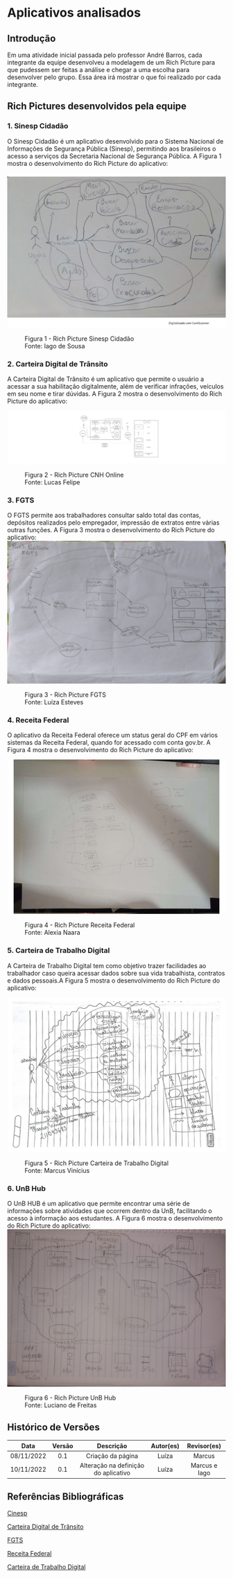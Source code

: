 # Aplicativos analisados

## Introdução

Em uma atividade inicial passada pelo professor André Barros, cada integrante da equipe desenvolveu a modelagem de um Rich Picture para que pudessem ser feitas a análise e chegar a uma escolha para desenvolver pelo grupo. Essa área irá mostrar o que foi realizado por cada integrante.

## Rich Pictures desenvolvidos pela equipe

### 1. Sinesp Cidadão
O Sinesp Cidadão é um aplicativo desenvolvido para o Sistema Nacional de Informações de Segurança Pública (Sinesp), permitindo aos brasileiros o acesso a serviços da Secretaria Nacional de Segurança Pública. A Figura 1 mostra o desenvolvimento do Rich Picture do aplicativo:

![Iago](../assets/richPictures/IagoRich.jpg)

<figure markdown >
  <figcaption>Figura 1 - Rich Picture Sinesp Cidadão</figcaption>
  <figcaption>Fonte: Iago de Sousa</figcaption>
</figure>

### 2. Carteira Digital de Trânsito
A Carteira Digital de Trânsito é um aplicativo que permite o usuário a acessar a sua habilitação digitalmente, além de verificar infrações, veículos em seu nome e tirar dúvidas. A Figura 2 mostra o desenvolvimento do Rich Picture do aplicativo:


![Lucas Felipe](../assets/richPictures/LucasRich.jpg)
<figure markdown>
  <figcaption>Figura 2 - Rich Picture CNH Online</figcaption>
  <figcaption>Fonte: Lucas Felipe</figcaption>
</figure>

### 3. FGTS

O FGTS permite aos trabalhadores consultar saldo total das contas, depósitos realizados pelo empregador, impressão de extratos entre várias outras funções. A Figura 3 mostra o desenvolvimento do Rich Picture do aplicativo:
![Luíza](../assets/richPictures/LuizaRich.jpg)

<figure markdown >
  <figcaption>Figura 3 - Rich Picture FGTS</figcaption>
  <figcaption>Fonte: Luíza Esteves</figcaption>
</figure>

### 4. Receita Federal
O aplicativo da Receita Federal oferece um status geral do CPF em vários sistemas da Receita Federal, quando for acessado com conta gov.br. A Figura 4 mostra o desenvolvimento do Rich Picture do aplicativo:

![Alexia](../assets/richPictures/AlexiaRich.jpg)

<figure markdown >
  <figcaption>Figura 4 - Rich Picture Receita Federal</figcaption>
  <figcaption>Fonte: Alexia Naara</figcaption>
</figure>

### 5. Carteira de Trabalho Digital
A Carteira de Trabalho Digital tem como objetivo trazer facilidades ao trabalhador caso queira acessar dados sobre sua vida trabalhista, contratos e dados pessoais.A Figura 5 mostra o desenvolvimento do Rich Picture do aplicativo:

![Marcus](../assets/richPictures/MarcusRich.jpg)

<figure markdown >
  <figcaption>Figura 5 - Rich Picture Carteira de Trabalho Digital</figcaption>
  <figcaption>Fonte: Marcus Vinícius</figcaption>
</figure>


### 6. UnB Hub
O UnB HUB é um aplicativo que permite encontrar uma série de informações sobre atividades que ocorrem dentro da UnB, facilitando o acesso à informação aos estudantes. A Figura 6 mostra o desenvolvimento do Rich Picture do aplicativo:
![Luciano](../assets/richPictures/LucianoRich.jpg)
<figure markdown >
  <figcaption>Figura 6 - Rich Picture UnB Hub</figcaption>
  <figcaption>Fonte: Luciano de Freitas</figcaption>
</figure>

## Histórico de Versões

| Data | Versão | Descrição | Autor(es) | Revisor(es) |
| :--: | :----: | :-------: | :---: | :---: |
| 08/11/2022 | 0.1 | Criação da página | Luíza | Marcus |
| 10/11/2022 | 0.1 | Alteração na definição do aplicativo | Luíza | Marcus e Iago |

## Referências Bibliográficas

[Cinesp](https://play.google.com/store/apps/details?id=br.gov.sinesp.cidadao.android&hl=pt_BR&gl=US&pli=1)

[Carteira Digital de Trânsito](https://play.google.com/store/apps/details?id=br.gov.serpro.cnhe&hl=pt)

[FGTS](https://play.google.com/store/apps/details?id=br.gov.caixa.fgts.trabalhador&hl=pt_BR&gl=US)

[Receita Federal](https://play.google.com/store/apps/details?id=br.gov.economia.receita.rfb&hl=pt_BR&gl=US)

[Carteira de Trabalho Digital](https://play.google.com/store/apps/details?id=br.gov.dataprev.carteiradigital)
